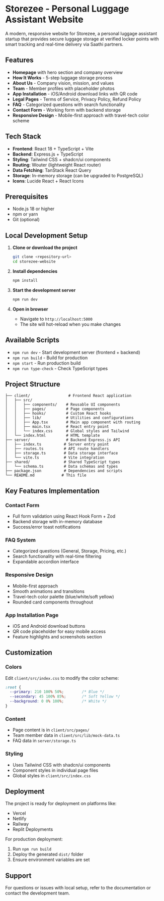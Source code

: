 # Storezee - Personal Luggage Assistant Website

A modern, responsive website for Storezee, a personal luggage assistant startup that provides secure luggage storage at verified locker points with smart tracking and real-time delivery via Saathi partners.

## Features

- **Homepage** with hero section and company overview
- **How It Works** - 5-step luggage storage process
- **About Us** - Company vision, mission, and values
- **Team** - Member profiles with placeholder photos
- **App Installation** - iOS/Android download links with QR code
- **Legal Pages** - Terms of Service, Privacy Policy, Refund Policy
- **FAQ** - Categorized questions with search functionality
- **Contact Form** - Working form with backend storage
- **Responsive Design** - Mobile-first approach with travel-tech color scheme

## Tech Stack

- **Frontend**: React 18 + TypeScript + Vite
- **Backend**: Express.js + TypeScript
- **Styling**: Tailwind CSS + shadcn/ui components
- **Routing**: Wouter (lightweight React router)
- **Data Fetching**: TanStack React Query
- **Storage**: In-memory storage (can be upgraded to PostgreSQL)
- **Icons**: Lucide React + React Icons

## Prerequisites

- Node.js 18 or higher
- npm or yarn
- Git (optional)

## Local Development Setup

1. **Clone or download the project**
   ```bash
   git clone <repository-url>
   cd storezee-website
   ```

2. **Install dependencies**
   ```bash
   npm install
   ```

3. **Start the development server**
   ```bash
   npm run dev
   ```

4. **Open in browser**
   - Navigate to `http://localhost:5000`
   - The site will hot-reload when you make changes

## Available Scripts

- `npm run dev` - Start development server (frontend + backend)
- `npm run build` - Build for production
- `npm start` - Run production build
- `npm run type-check` - Check TypeScript types

## Project Structure

```
├── client/                 # Frontend React application
│   ├── src/
│   │   ├── components/    # Reusable UI components
│   │   ├── pages/         # Page components
│   │   ├── hooks/         # Custom React hooks
│   │   ├── lib/           # Utilities and configurations
│   │   ├── App.tsx        # Main app component with routing
│   │   ├── main.tsx       # React entry point
│   │   └── index.css      # Global styles and Tailwind
│   └── index.html         # HTML template
├── server/                # Backend Express.js API
│   ├── index.ts          # Server entry point
│   ├── routes.ts         # API route handlers
│   ├── storage.ts        # Data storage interface
│   └── vite.ts           # Vite integration
├── shared/               # Shared TypeScript types
│   └── schema.ts         # Data schemas and types
├── package.json          # Dependencies and scripts
└── README.md            # This file
```

## Key Features Implementation

### Contact Form
- Full form validation using React Hook Form + Zod
- Backend storage with in-memory database
- Success/error toast notifications

### FAQ System
- Categorized questions (General, Storage, Pricing, etc.)
- Search functionality with real-time filtering
- Expandable accordion interface

### Responsive Design
- Mobile-first approach
- Smooth animations and transitions
- Travel-tech color palette (blue/white/soft yellow)
- Rounded card components throughout

### App Installation Page
- iOS and Android download buttons
- QR code placeholder for easy mobile access
- Feature highlights and screenshots section

## Customization

### Colors
Edit `client/src/index.css` to modify the color scheme:
```css
:root {
  --primary: 210 100% 50%;        /* Blue */
  --secondary: 45 100% 85%;       /* Soft Yellow */
  --background: 0 0% 100%;        /* White */
}
```

### Content
- Page content is in `client/src/pages/`
- Team member data in `client/src/lib/mock-data.ts`
- FAQ data in `server/storage.ts`

### Styling
- Uses Tailwind CSS with shadcn/ui components
- Component styles in individual page files
- Global styles in `client/src/index.css`

## Deployment

The project is ready for deployment on platforms like:
- Vercel
- Netlify
- Railway
- Replit Deployments

For production deployment:
1. Run `npm run build`
2. Deploy the generated `dist/` folder
3. Ensure environment variables are set

## Support

For questions or issues with local setup, refer to the documentation or contact the development team.